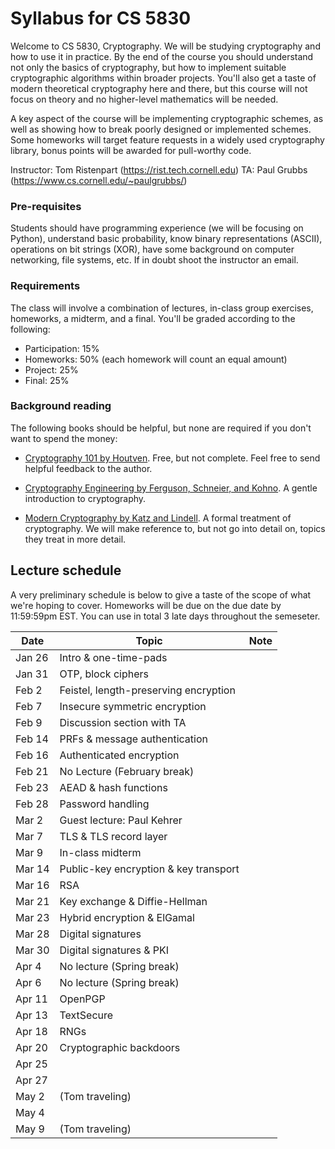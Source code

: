 # Syllabus for CS 5830

Welcome to CS 5830, Cryptography. We will be studying cryptography and how to
use it in practice. By the end of  the course you should understand not only the
basics of cryptography, but how to implement suitable cryptographic algorithms
within broader projects. You'll also get a taste of modern theoretical
cryptography here and there, but this course will not focus on theory and no
higher-level mathematics will be needed. 

A key aspect of the course will be implementing cryptographic schemes, as well
as showing how to break poorly designed or implemented schemes. Some homeworks
will target feature requests in a widely used cryptography library, bonus points
will be awarded for pull-worthy code.


Instructor: Tom Ristenpart (https://rist.tech.cornell.edu)
TA: Paul Grubbs (https://www.cs.cornell.edu/~paulgrubbs/)


### Pre-requisites

Students should have programming experience (we will be focusing on Python),
understand basic probability, know binary representations (ASCII), operations on
bit strings (XOR), have some background on computer networking, file systems,
etc. If in doubt shoot the instructor an email.



### Requirements

The class will involve a combination of lectures, in-class group exercises,
homeworks, a midterm, and a final. You'll be graded according to the following:

* Participation: 15%
* Homeworks:  50% (each homework will count an equal amount)
* Project:  25% 
* Final:  25% 

### Background reading

The following books should be helpful, but none are required if you don't want to spend the money:

* [Cryptography 101 by Houtven](https://www.crypto101.io/). Free, but not complete. Feel free to send helpful feedback to the author.

* [Cryptography Engineering by Ferguson, Schneier, and Kohno](https://www.schneier.com/books/cryptography_engineering/). A gentle
  introduction to cryptography.

* [Modern Cryptography by Katz and Lindell](http://www.cs.umd.edu/~jkatz/imc.html). A formal treatment of cryptography.
  We will make reference to, but not go into detail on, topics they treat in
  more detail.


## Lecture schedule

A very preliminary schedule is below to give a taste of the scope of
what we're hoping to cover.  Homeworks will be due on the due date by
11:59:59pm EST. You can use in total 3 late days throughout the semeseter. 



| Date |  Topic  |  Note |
|------|---------|--------|
| Jan 26 | Intro & one-time-pads | |
| Jan 31  | OTP, block ciphers |  |
| Feb 2 |  Feistel, length-preserving encryption |  |
| Feb 7 |  Insecure symmetric encryption |  |
| Feb 9 |  Discussion section with TA | |
| Feb 14 | PRFs & message authentication | |
| Feb 16 | Authenticated encryption |   |
| Feb 21 | No Lecture (February break)  |  |
| Feb 23 | AEAD & hash functions | |
| Feb 28 | Password handling |  |
| Mar 2 | Guest lecture: Paul Kehrer |  |
| Mar 7 |  TLS & TLS record layer | |
| Mar 9 |  In-class midterm | |
| Mar 14 | Public-key encryption & key transport  |  |
| Mar 16 |  RSA| |
| Mar 21 |  Key exchange & Diffie-Hellman| |
| Mar 23 | Hybrid encryption & ElGamal  |   |
| Mar 28 | Digital signatures |   |
| Mar 30 | Digital signatures & PKI | |
| Apr 4 | No lecture (Spring break) |  |
| Apr 6 | No lecture (Spring break) | |
| Apr 11 | OpenPGP  |  |
| Apr 13 |  TextSecure  | |
| Apr 18 | RNGs |  |
| Apr 20 | Cryptographic backdoors | |
| Apr 25 | | |
| Apr 27 |   | |
| May 2 | (Tom traveling) | |
| May 4 |  | |
| May 9 | (Tom traveling) | |

